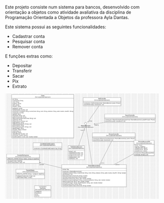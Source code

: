   Este projeto consiste num sistema para bancos, desenvolvido com orientação a objetos
como atividade avaliativa da disciplina de Programação Orientada a Objetos da professora Ayla Dantas.

Este sistema possui as seguintes funcionalidades:
- Cadastrar conta
- Pesquisar conta
- Remover conta

E funções extras como:
- Depositar
- Transferir
- Sacar
- Pix
- Extrato

![alt text](imagens/DiagramaSistemaBancarioUML.png)
